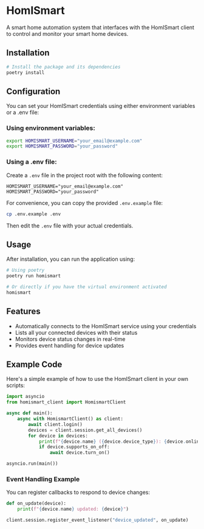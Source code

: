 # HomISmart

A smart home automation system that interfaces with the HomISmart client to control and monitor your smart home devices.

## Installation

```bash
# Install the package and its dependencies
poetry install
```

## Configuration

You can set your HomISmart credentials using either environment variables or a .env file:

### Using environment variables:

```bash
export HOMISMART_USERNAME="your_email@example.com"
export HOMISMART_PASSWORD="your_password"
```

### Using a .env file:

Create a `.env` file in the project root with the following content:

```
HOMISMART_USERNAME="your_email@example.com"
HOMISMART_PASSWORD="your_password"
```

For convenience, you can copy the provided `.env.example` file:

```bash
cp .env.example .env
```

Then edit the `.env` file with your actual credentials.

## Usage

After installation, you can run the application using:

```bash
# Using poetry
poetry run homismart

# Or directly if you have the virtual environment activated
homismart
```

## Features

- Automatically connects to the HomISmart service using your credentials
- Lists all your connected devices with their status
- Monitors device status changes in real-time
- Provides event handling for device updates

## Example Code

Here's a simple example of how to use the HomISmart client in your own scripts:

```python
import asyncio
from homismart_client import HomismartClient

async def main():
    async with HomismartClient() as client:
        await client.login()
        devices = client.session.get_all_devices()
        for device in devices:
            print(f"{device.name} ({device.device_type}): {device.online}")
            if device.supports_on_off:
                await device.turn_on()

asyncio.run(main())
```

### Event Handling Example

You can register callbacks to respond to device changes:

```python
def on_update(device):
    print(f"{device.name} updated: {device}")

client.session.register_event_listener("device_updated", on_update)
